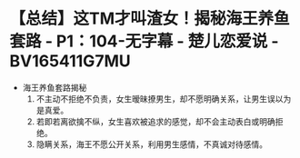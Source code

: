 # 【总结】这TM才叫渣女！揭秘海王养鱼套路 - P1：104-无字幕 - 楚儿恋爱说 - BV165411G7MU

-   海王养鱼套路揭秘
    1.  不主动不拒绝不负责，女生暧昧撩男生，却不愿明确关系，让男生误以为是真爱。
    2.  若即若离欲擒不纵，女生喜欢被追求的感觉，却不会主动表白或明确拒绝。
    3.  隐瞒关系，海王不愿公开关系，利用男生感情，不真诚对待感情。